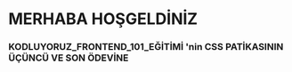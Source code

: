 # MERHABA HOŞGELDİNİZ 
### KODLUYORUZ_FRONTEND_101_EĞİTİMİ 'nin CSS PATİKASININ ÜÇÜNCÜ VE SON ÖDEVİNE